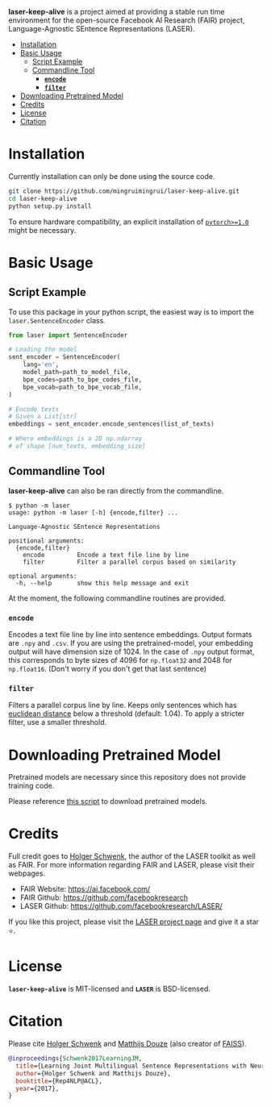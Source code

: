 **laser-keep-alive** is a project aimed at providing a stable run time
environment for the open-source Facebook AI Research (FAIR) project,
Language-Agnostic SEntence Representations (LASER).


- [Installation](#installation)
- [Basic Usage](#basic-usage)
  - [Script Example](#script-example)
  - [Commandline Tool](#commandline-tool)
    - [**`encode`**](#encode)
    - [**`filter`**](#filter)
- [Downloading Pretrained Model](#downloading-pretrained-model)
- [Credits](#credits)
- [License](#license)
- [Citation](#citation)


# Installation

Currently installation can only be done using the source code.

```bash
git clone https://github.com/mingruimingrui/laser-keep-alive.git
cd laser-keep-alive
python setup.py install
```

To ensure hardware compatibility, an explicit installation of
[`pytorch>=1.0`](https://pytorch.org/) might be necessary.


# Basic Usage

## Script Example

To use this package in your python script, the easiest way is to import the
`laser.SentenceEncoder` class.

```python
from laser import SentenceEncoder

# Loading the model
sent_encoder = SentenceEncoder(
    lang='en',
    model_path=path_to_model_file,
    bpe_codes=path_to_bpe_codes_file,
    bpe_vocab=path_to_bpe_vocab_file,
)

# Encode texts
# Given a List[str]
embeddings = sent_encoder.encode_sentences(list_of_texts)

# Where embeddings is a 2D np.ndarray
# of shape [num_texts, embedding_size]
```

## Commandline Tool

**laser-keep-alive** can also be ran directly from the commandline.

```
$ python -m laser
usage: python -m laser [-h] {encode,filter} ...

Language-Agnostic SEntence Representations

positional arguments:
  {encode,filter}
    encode         Encode a text file line by line
    filter         Filter a parallel corpus based on similarity

optional arguments:
  -h, --help       show this help message and exit
```

At the moment, the following commandline routines are provided.

### **`encode`**

Encodes a text file line by line into sentence embeddings.
Output formats are `.npy` and `.csv`.
If you are using the pretrained-model, your embedding output will have
dimension size of 1024. In the case of `.npy` output format, this corresponds
to byte sizes of 4096 for `np.float32` and 2048 for `np.float16`.
(Don't worry if you don't get that last sentence)

### **`filter`**

Filters a parallel corpus line by line. Keeps only sentences which has
[euclidean distance](https://en.wikipedia.org/wiki/Euclidean_distance)
below a threshold (default: 1.04).
To apply a stricter filter, use a smaller threshold.


# Downloading Pretrained Model

Pretrained models are necessary since this repository does not provide training
code.

Please reference [this script](https://github.com/facebookresearch/LASER/blob/master/install_models.sh)
to download pretrained models.


# Credits

Full credit goes to [Holger Schwenk](https://github.com/hoschwenk),
the author of the LASER toolkit as well as FAIR.
For more information regarding FAIR and LASER, please visit their webpages.

- FAIR Website: https://ai.facebook.com/
- FAIR Github: https://github.com/facebookresearch
- LASER Github: https://github.com/facebookresearch/LASER/

If you like this project, please visit the
[LASER project page](https://github.com/facebookresearch/LASER/)
and give it a star ⭐.


# License

**`laser-keep-alive`** is MIT-licensed and **`LASER`** is BSD-licensed.


# Citation

Please cite [Holger Schwenk](https://github.com/hoschwenk) and
[Matthijs Douze](https://github.com/mdouze)
(also creator of [FAISS](https://github.com/facebookresearch/faiss)).

```BibTeX
@inproceedings{Schwenk2017LearningJM,
  title={Learning Joint Multilingual Sentence Representations with Neural Machine Translation},
  author={Holger Schwenk and Matthijs Douze},
  booktitle={Rep4NLP@ACL},
  year={2017},
}
```
